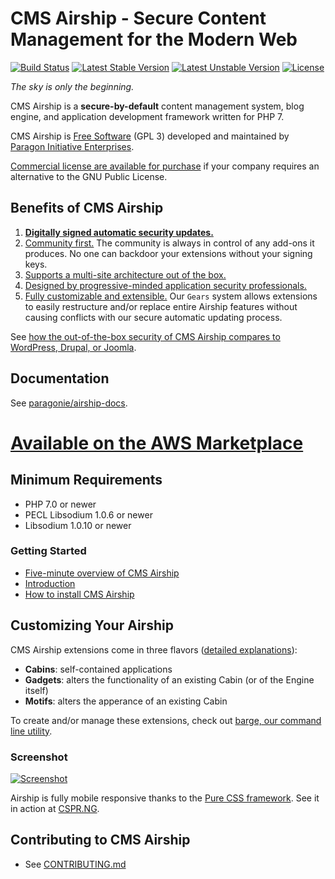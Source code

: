 # CMS Airship - Secure Content Management for the Modern Web

[![Build Status](https://travis-ci.org/paragonie/airship.svg?branch=master)](https://travis-ci.org/paragonie/airship)
[![Latest Stable Version](https://poser.pugx.org/paragonie/airship/v/stable)](https://packagist.org/packages/paragonie/airship)
[![Latest Unstable Version](https://poser.pugx.org/paragonie/airship/v/unstable)](https://packagist.org/packages/paragonie/airship)
[![License](https://poser.pugx.org/paragonie/airship/license)](https://packagist.org/packages/paragonie/airship)

*The sky is only the beginning.*

CMS Airship is a **secure-by-default** content management system, blog
engine, and application development framework written for PHP 7.

CMS Airship is [Free Software](https://github.com/paragonie/airship/blob/master/LICENSE.txt)
(GPL 3) developed and maintained by [Paragon Initiative Enterprises](https://paragonie.com).

[Commercial license are available for purchase](https://paragonie.com/contact)
if your company requires an alternative to the GNU Public License.

## Benefits of CMS Airship

1. [**Digitally signed automatic security updates.**](https://github.com/paragonie/airship-docs/blob/master/en-us/WHY.md#1-digitally-signed-automatic-security-updates)
2. [Community first.](https://github.com/paragonie/airship-docs/blob/master/en-us/WHY.md#2-the-community-is-always-in-control-of-any-add-ons-it-produces)
   The community is always in control of any add-ons it produces. No one
   can backdoor your extensions without your signing keys.
3. [Supports a multi-site architecture out of the box.](https://github.com/paragonie/airship-docs/blob/master/en-us/WHY.md#3-supports-a-multi-site-architecture-out-of-the-box)
4. [Designed by progressive-minded application security professionals.](https://github.com/paragonie/airship-docs/blob/master/en-us/WHY.md#4-designed-by-progressive-minded-application-security-professionals)
5. [Fully customizable and extensible.](https://github.com/paragonie/airship-docs/blob/master/en-us/WHY.md#5-our-gear-system-allows-the-framework-to-be-extended)
   Our `Gears` system allows extensions to easily restructure and/or
   replace entire Airship features without causing conflicts with our
   secure automatic updating process.

See [how the out-of-the-box security of CMS Airship compares to WordPress, Drupal, or Joomla](https://paragonie.com/project/airship).

## Documentation

See [paragonie/airship-docs](https://github.com/paragonie/airship-docs).

# [Available on the AWS Marketplace](https://aws.amazon.com/marketplace/seller-profile?ref=cns_srchrow&id=139a5240-4d65-457b-81cf-6f13833a6ecd)

## Minimum Requirements

* PHP 7.0 or newer
* PECL Libsodium 1.0.6 or newer
* Libsodium 1.0.10 or newer

### Getting Started

 * [Five-minute overview of CMS Airship](https://github.com/paragonie/airship-docs/blob/master/en-us/5-Minute-Overview.md)
 * [Introduction](https://github.com/paragonie/airship-docs/tree/master/en-us/01-intro)
 * [How to install CMS Airship](https://github.com/paragonie/airship-docs/blob/master/en-us/01-intro/2-Installing.md)

## Customizing Your Airship

CMS Airship extensions come in three flavors ([detailed explanations](https://github.com/paragonie/airship-docs/blob/master/en-us/01-intro/1-Lingo-Jargon.md#airship-extension-types)):

* **Cabins**: self-contained applications
* **Gadgets**: alters the functionality of an existing Cabin (or of the
  Engine itself)
* **Motifs**: alters the apperance of an existing Cabin

To create and/or manage these extensions, check out 
[barge, our command line utility](https://github.com/paragonie/airship-barge).

### Screenshot

[![Screenshot](https://i.imgur.com/OYY5qmh.png)](https://cspr.ng)

Airship is fully mobile responsive thanks to the [Pure CSS framework](http://purecss.io/).
See it in action at [CSPR.NG](https://cspr.ng).

## Contributing to CMS Airship  

* See [CONTRIBUTING.md](https://github.com/paragonie/airship/blob/master/.github/CONTRIBUTING.md)
